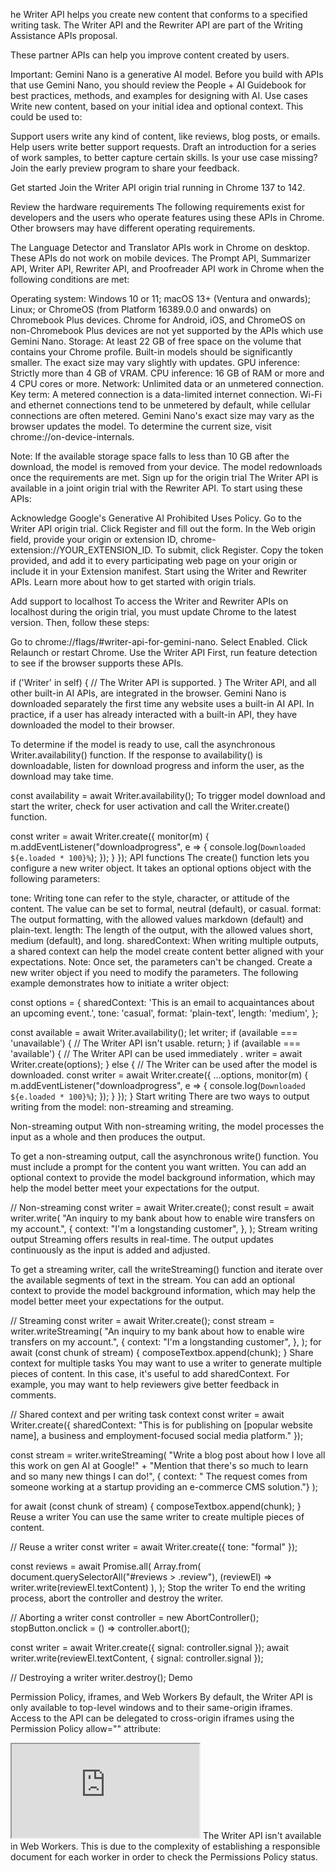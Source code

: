 he Writer API helps you create new content that conforms to a specified writing task. The Writer API and the Rewriter API are part of the Writing Assistance APIs proposal.

These partner APIs can help you improve content created by users.

Important: Gemini Nano is a generative AI model. Before you build with APIs that use Gemini Nano, you should review the People + AI Guidebook for best practices, methods, and examples for designing with AI.
Use cases
Write new content, based on your initial idea and optional context. This could be used to:

Support users write any kind of content, like reviews, blog posts, or emails.
Help users write better support requests.
Draft an introduction for a series of work samples, to better capture certain skills.
Is your use case missing? Join the early preview program to share your feedback.

Get started
Join the Writer API origin trial running in Chrome 137 to 142.

Review the hardware requirements
The following requirements exist for developers and the users who operate features using these APIs in Chrome. Other browsers may have different operating requirements.

The Language Detector and Translator APIs work in Chrome on desktop. These APIs do not work on mobile devices. The Prompt API, Summarizer API, Writer API, Rewriter API, and Proofreader API work in Chrome when the following conditions are met:

Operating system: Windows 10 or 11; macOS 13+ (Ventura and onwards); Linux; or ChromeOS (from Platform 16389.0.0 and onwards) on Chromebook Plus devices. Chrome for Android, iOS, and ChromeOS on non-Chromebook Plus devices are not yet supported by the APIs which use Gemini Nano.
Storage: At least 22 GB of free space on the volume that contains your Chrome profile.
Built-in models should be significantly smaller. The exact size may vary slightly with updates.
GPU inference: Strictly more than 4 GB of VRAM.
CPU inference: 16 GB of RAM or more and 4 CPU cores or more.
Network: Unlimited data or an unmetered connection.
Key term: A metered connection is a data-limited internet connection. Wi-Fi and ethernet connections tend to be unmetered by default, while cellular connections are often metered.
Gemini Nano's exact size may vary as the browser updates the model. To determine the current size, visit chrome://on-device-internals.

Note: If the available storage space falls to less than 10 GB after the download, the model is removed from your device. The model redownloads once the requirements are met.
Sign up for the origin trial
The Writer API is available in a joint origin trial with the Rewriter API. To start using these APIs:

Acknowledge Google's Generative AI Prohibited Uses Policy.
Go to the Writer API origin trial.
Click Register and fill out the form. In the Web origin field, provide your origin or extension ID, chrome-extension://YOUR_EXTENSION_ID.
To submit, click Register.
Copy the token provided, and add it to every participating web page on your origin or include it in your Extension manifest.
Start using the Writer and Rewriter APIs.
Learn more about how to get started with origin trials.

Add support to localhost
To access the Writer and Rewriter APIs on localhost during the origin trial, you must update Chrome to the latest version. Then, follow these steps:

Go to chrome://flags/#writer-api-for-gemini-nano.
Select Enabled.
Click Relaunch or restart Chrome.
Use the Writer API
First, run feature detection to see if the browser supports these APIs.


if ('Writer' in self) {
  // The Writer API is supported.
}
The Writer API, and all other built-in AI APIs, are integrated in the browser. Gemini Nano is downloaded separately the first time any website uses a built-in AI API. In practice, if a user has already interacted with a built-in API, they have downloaded the model to their browser.

To determine if the model is ready to use, call the asynchronous Writer.availability() function. If the response to availability() is downloadable, listen for download progress and inform the user, as the download may take time.


const availability = await Writer.availability();
To trigger model download and start the writer, check for user activation and call the Writer.create() function.


const writer = await Writer.create({
  monitor(m) {
    m.addEventListener("downloadprogress", e => {
      console.log(`Downloaded ${e.loaded * 100}%`);
    });
  }
});
API functions
The create() function lets you configure a new writer object. It takes an optional options object with the following parameters:

tone: Writing tone can refer to the style, character, or attitude of the content. The value can be set to formal, neutral (default), or casual.
format: The output formatting, with the allowed values markdown (default) and plain-text.
length: The length of the output, with the allowed values short, medium (default), and long.
sharedContext: When writing multiple outputs, a shared context can help the model create content better aligned with your expectations.
Note: Once set, the parameters can't be changed. Create a new writer object if you need to modify the parameters.
The following example demonstrates how to initiate a writer object:


const options = {
  sharedContext: 'This is an email to acquaintances about an upcoming event.',
  tone: 'casual',
  format: 'plain-text',
  length: 'medium',
};

const available = await Writer.availability();
let writer;
if (available === 'unavailable') {
  // The Writer API isn't usable.
  return;
}
if (available === 'available') {
  // The Writer API can be used immediately .
  writer = await Writer.create(options);
} else {
  // The Writer can be used after the model is downloaded.
  const writer = await Writer.create({
    ...options,
    monitor(m) {
      m.addEventListener("downloadprogress", e => {
        console.log(`Downloaded ${e.loaded * 100}%`);
      });
    }
  });
}
Start writing
There are two ways to output writing from the model: non-streaming and streaming.

Non-streaming output
With non-streaming writing, the model processes the input as a whole and then produces the output.

To get a non-streaming output, call the asynchronous write() function. You must include a prompt for the content you want written. You can add an optional context to provide the model background information, which may help the model better meet your expectations for the output.


// Non-streaming
const writer = await Writer.create();
const result = await writer.write(
  "An inquiry to my bank about how to enable wire transfers on my account.", {
    context: "I'm a longstanding customer",
  },
);
Stream writing output
Streaming offers results in real-time. The output updates continuously as the input is added and adjusted.

To get a streaming writer, call the writeStreaming() function and iterate over the available segments of text in the stream. You can add an optional context to provide the model background information, which may help the model better meet your expectations for the output.


// Streaming
const writer = await Writer.create();
const stream = writer.writeStreaming(
  "An inquiry to my bank about how to enable wire transfers on my account.", {
    context: "I'm a longstanding customer",
  },
);
for await (const chunk of stream) {
  composeTextbox.append(chunk);
}
Share context for multiple tasks
You may want to use a writer to generate multiple pieces of content. In this case, it's useful to add sharedContext. For example, you may want to help reviewers give better feedback in comments.


// Shared context and per writing task context
const writer = await Writer.create({
sharedContext: "This is for publishing on [popular website name], a business and employment-focused social media platform."
});

const stream = writer.writeStreaming(
  "Write a blog post about how I love all this work on gen AI at Google!" +
  "Mention that there's so much to learn and so many new things I can do!",
  { context: " The request comes from someone working at a startup providing an e-commerce CMS solution."}
);

for await (const chunk of stream) {
  composeTextbox.append(chunk);
}
Reuse a writer
You can use the same writer to create multiple pieces of content.


// Reuse a writer
const writer = await Writer.create({ tone: "formal" });

const reviews = await Promise.all(
  Array.from(
    document.querySelectorAll("#reviews > .review"),
    (reviewEl) => writer.write(reviewEl.textContent)
  ),
);
Stop the writer
To end the writing process, abort the controller and destroy the writer.


// Aborting a writer
const controller = new AbortController();
stopButton.onclick = () => controller.abort();

const writer = await Writer.create({ signal: controller.signal });
await writer.write(reviewEl.textContent, { signal: controller.signal });

// Destroying a writer
writer.destroy();
Demo

Permission Policy, iframes, and Web Workers
By default, the Writer API is only available to top-level windows and to their same-origin iframes. Access to the API can be delegated to cross-origin iframes using the Permission Policy allow="" attribute:


<!--
  The hosting site at https://main.example.com can grant a cross-origin iframe
  at https://cross-origin.example.com/ access to the Writer API by
  setting the `allow="writer"` attribute.
-->
<iframe src="https://cross-origin.example.com/" allow="writer"></iframe>
The Writer API isn't available in Web Workers. This is due to the complexity of establishing a responsible document for each worker in order to check the Permissions Policy status.